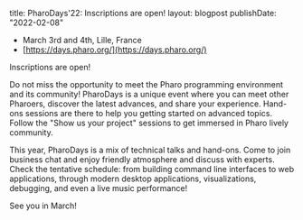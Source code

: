 title: PharoDays'22: Inscriptions are open!
layout: blogpost
publishDate: "2022-02-08"

- March 3rd and 4th, Lille, France
- [https://days.pharo.org/](https://days.pharo.org/)


Inscriptions are open!

Do not miss the opportunity to meet the Pharo programming environment and its community! PharoDays is a unique event where you can meet other Pharoers, discover the latest advances, and share your experience. Hand-ons sessions are there to help you getting started on advanced topics. Follow the "Show us your project" sessions to get immersed in Pharo lively community.

This year, PharoDays is a mix of technical talks and hand-ons. Come to join business chat and enjoy friendly atmosphere and discuss with experts.
Check the tentative schedule: from building command line interfaces to web applications, through modern desktop applications, visualizations, debugging, and even a live music performance!

See you in March!